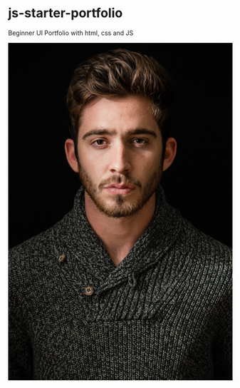 # js-starter-portfolio
Beginner UI Portfolio with html, css and JS

![App Screenshot](images/hero.jpg)
